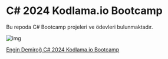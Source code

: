 # C# 2024 Kodlama.io Bootcamp

Bu repoda C# Bootcamp projeleri ve ödevleri bulunmaktadır.

![img](https://github.com/emirkvrak/KodlamaioC#2024Bootcamp/C#image.png)

[Engin Demiroğ C# 2024 Kodlama.io Bootcamp](https://www.kodlama.io/courses/enrolled/2440064)